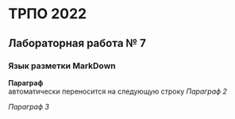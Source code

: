 ТРПО 2022
=========

Лабораторная работа № 7
-----------------------

### Язык разметки MarkDown

**Параграф**  
автоматически переносится на следующую строку
*Параграф 2*

_Параграф 3_
